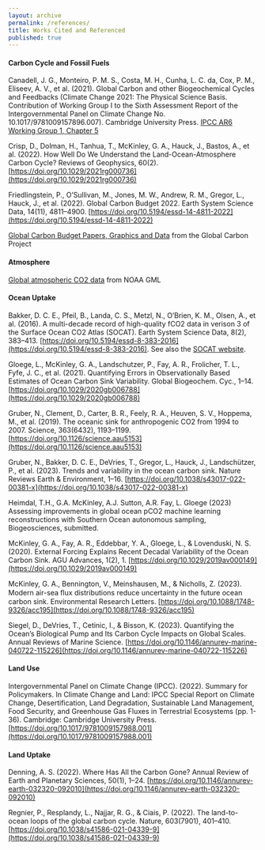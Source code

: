 ```yaml
---
layout: archive
permalink: /references/
title: Works Cited and Referenced
published: true
---
```



#### Carbon Cycle and Fossil Fuels

Canadell, J. G., Monteiro, P. M. S., Costa, M. H., Cunha, L. C. da, Cox, P. M., Eliseev, A. V., et al. (2021). Global Carbon and other Biogeochemical Cycles and Feedbacks (Climate Change 2021: The Physical Science Basis. Contribution of Working Group I to the Sixth Assessment Report of the Intergovernmental Panel on Climate Change No. 10.1017/9781009157896.007). Cambridge University Press. [IPCC AR6 Working Group 1, Chapter 5](https://www.ipcc.ch/report/ar6/wg1/chapter/chapter-5/)

Crisp, D., Dolman, H., Tanhua, T., McKinley, G. A., Hauck, J., Bastos, A., et al. (2022). How Well Do We Understand the Land-Ocean-Atmosphere Carbon Cycle? Reviews of Geophysics, 60(2). [https://doi.org/10.1029/2021rg000736](https://doi.org/10.1029/2021rg000736)

Friedlingstein, P., O’Sullivan, M., Jones, M. W., Andrew, R. M., Gregor, L., Hauck, J., et al. (2022). Global Carbon Budget 2022. Earth System Science Data, 14(11), 4811–4900. [https://doi.org/10.5194/essd-14-4811-2022](https://doi.org/10.5194/essd-14-4811-2022)

[Global Carbon Budget Papers, Graphics and Data](http://www.globalcarbonproject.org/carbonbudget/) from the Global Carbon Project

#### Atmosphere

[Global atmospheric CO2 data](https://gml.noaa.gov/ccgg/trends/) from NOAA GML

#### Ocean Uptake 

Bakker, D. C. E., Pfeil, B., Landa, C. S., Metzl, N., O’Brien, K. M., Olsen, A., et al. (2016). A multi-decade record of high-quality fCO2 data in verison 3 of the Surface Ocean CO2 Atlas (SOCAT). Earth System Science Data, 8(2), 383–413. [https://doi.org/10.5194/essd-8-383-2016](https://doi.org/10.5194/essd-8-383-2016). See also the [SOCAT website](https://socat.info).

Gloege, L., McKinley, G. A., Landschutzer, P., Fay, A. R., Frolicher, T. L., Fyfe, J. C., et al. (2021). Quantifying Errors in Observationally Based Estimates of Ocean Carbon Sink Variability. Global Biogeochem. Cyc., 1–14. [https://doi.org/10.1029/2020gb006788](https://doi.org/10.1029/2020gb006788)

Gruber, N., Clement, D., Carter, B. R., Feely, R. A., Heuven, S. V., Hoppema, M., et al. (2019). The oceanic sink for anthropogenic CO2 from 1994 to 2007. Science, 363(6432), 1193–1199. [https://doi.org/10.1126/science.aau5153](https://doi.org/10.1126/science.aau5153)

Gruber, N., Bakker, D. C. E., DeVries, T., Gregor, L., Hauck, J., Landschützer, P., et al. (2023). Trends and variability in the ocean carbon sink. Nature Reviews Earth & Environment, 1–16. [https://doi.org/10.1038/s43017-022-00381-x](https://doi.org/10.1038/s43017-022-00381-x)

Heimdal, T.H., G.A. McKinley, A.J. Sutton, A.R. Fay, L. Gloege (2023) Assessing improvements in global ocean pCO2 machine learning reconstructions with Southern Ocean autonomous sampling, Biogeosciences, submitted.

McKinley, G. A., Fay, A. R., Eddebbar, Y. A., Gloege, L., & Lovenduski, N. S. (2020). External Forcing Explains Recent Decadal Variability of the Ocean Carbon Sink. AGU Advances, 1(2), 1. [https://doi.org/10.1029/2019av000149](https://doi.org/10.1029/2019av000149)

McKinley, G. A., Bennington, V., Meinshausen, M., & Nicholls, Z. (2023). Modern air-sea ﬂux distributions reduce uncertainty in the future ocean carbon sink. Environmental Research Letters. [https://doi.org/10.1088/1748-9326/acc195](https://doi.org/10.1088/1748-9326/acc195)

Siegel, D., DeVries, T., Cetinic, I., & Bisson, K. (2023). Quantifying the Ocean’s Biological Pump and Its Carbon Cycle Impacts on Global Scales. Annual Reviews of Marine Science. [https://doi.org/10.1146/annurev-marine-040722-115226](https://doi.org/10.1146/annurev-marine-040722-115226)

#### Land Use

Intergovernmental Panel on Climate Change (IPCC). (2022). Summary for Policymakers. In Climate Change and Land: IPCC Special Report on Climate Change, Desertification, Land Degradation, Sustainable Land Management, Food Security, and Greenhouse Gas Fluxes in Terrestrial Ecosystems (pp. 1-36). Cambridge: Cambridge University Press. [https://doi.org/10.1017/9781009157988.001](https://doi.org/10.1017/9781009157988.001)

#### Land Uptake

Denning, A. S. (2022). Where Has All the Carbon Gone? Annual Review of Earth and Planetary Sciences, 50(1), 1–24. [https://doi.org/10.1146/annurev-earth-032320-092010](https://doi.org/10.1146/annurev-earth-032320-092010)

Regnier, P., Resplandy, L., Najjar, R. G., & Ciais, P. (2022). The land-to-ocean loops of the global carbon cycle. Nature, 603(7901), 401–410. [https://doi.org/10.1038/s41586-021-04339-9](https://doi.org/10.1038/s41586-021-04339-9)
